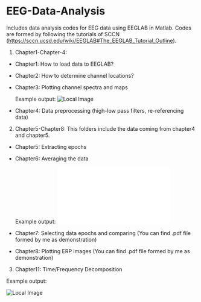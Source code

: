 # EEG-Data-Analysis

Includes data analysis codes for EEG data using EEGLAB in Matlab. Codes are formed by following the tutorials of SCCN (https://sccn.ucsd.edu/wiki/EEGLAB#The_EEGLAB_Tutorial_Outline).

1. Chapter1-Chapter-4:
  * Chapter1: How to load data to EEGLAB?
  
  * Chapter2: How to determine channel locations?
  
  * Chapter3: Plotting channel spectra and maps

    Example output:
    ![Local Image](./Chapter1-Chapter4/TugceGurbuz_datascroll_chapter4_chan17_33.png)
  
  * Chapter4: Data preprocessing (high-low pass filters, re-referencing data)
  
2. Chapter5-Chapter8: This folders include the data coming from chapter4 and chapter5.
 * Chapter5: Extracting epochs
 
 * Chapter6: Averaging the data

   Example output:
   ![Local Image](./Chapter5-Chapter8/TugceGurbuz_Chapter6.pdf)
 
 * Chapter7: Selecting data epochs and comparing (You can find .pdf file formed by me as demonstration)
 
 * Chapter8: Plotting ERP images (You can find .pdf file formed by me as demonstration)
 
 3. Chapter11: Time/Frequency Decomposition
 
 Example output: 

![Local Image](./Chapter11/O2.png)
